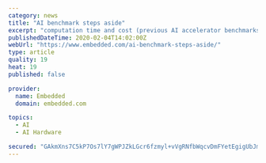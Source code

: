 ```yaml
---
category: news
title: "AI benchmark steps aside"
excerpt: "computation time and cost (previous AI accelerator benchmarks had focused purely on accuracy). Submissions to the benchmark came from companies such as Alibaba, Huawei, Myrtle and Apple. Nvidia’s Tesla V100 Tensor Core GPU was a popular hardware choice for systems benchmarked by DAWNBench (Image: Nvidia) MLPerf was directly inspired by ..."
publishedDateTime: 2020-02-04T14:02:00Z
webUrl: "https://www.embedded.com/ai-benchmark-steps-aside/"
type: article
quality: 19
heat: 19
published: false

provider:
  name: Embedded
  domain: embedded.com

topics:
  - AI
  - AI Hardware

secured: "GAkmXns7C5kP7Os7lY7gWPJZkLGcr6fzmyl+vVgRNfbWqcvDmFYetEgigUbJmcD/spWleLJj+7LzdCbnZJLfEBfhWJfm3Jrd0b0cMjJIoX2mBxwo4JpoFm7PPrvTEVjxA0sSsXbrS0m1Y3ajS7pcVy7bHZxM8UP3K97mfK6/TFb1OMNt8TCWNnOiqSG9Eksyn0aQ+CuTb0RYg/7b50D33L3N3kp/q/wAizeeg6LIeE6rHm0zeshVRmfAgpJUDR6NV1gUUexPvxF2R33qnc1naxl56HfivM1QeAiqDCUFZF1cb6nCu909aSTPqJv+zdMf+cp9RxQ3dwEQkP5ideYwN5pA9PqBgLjqSNa409nuyQfRD8iUWALJz+MA0VqXu3yaFhZRVtI/6KH7+/gf7hHeX0yGfV+nQsiSpacnYARexkROUC5BlQfU5f7nnPOJ8aFSDV/UGSofBMLe8XiG0mGDOJKF2rGfY6ZHYc4Tponjm0M=;WQnA0/jJ6Mz6X6HFBGhh2g=="
---
```



